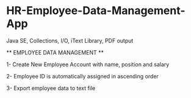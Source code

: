 # HR-Employee-Data-Management-App
Java SE, Collections, I/O, iText Library, PDF output

** EMPLOYEE DATA MANAGEMENT **

1- Create New Employee Account with name, position and salary

2- Employee ID is automatically assigned in ascending order

3- Export employee data to text file
